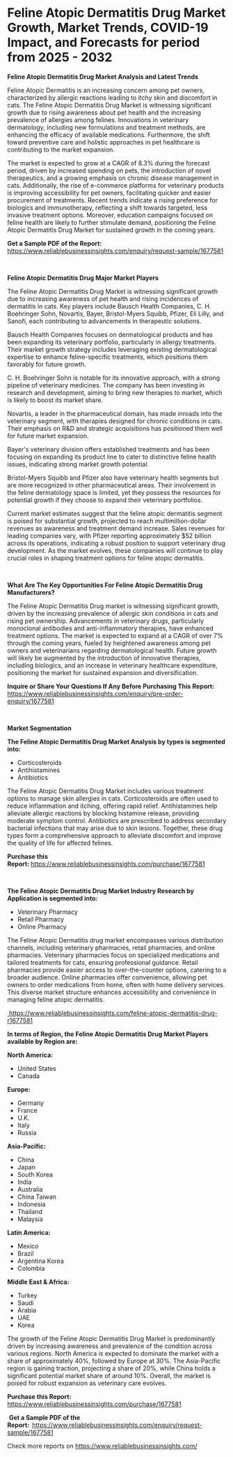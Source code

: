 <p><h1>Feline Atopic Dermatitis Drug Market Growth, Market Trends, COVID-19 Impact, and Forecasts for period from 2025 - 2032</h1></p><p><strong>Feline Atopic Dermatitis Drug Market Analysis and Latest Trends</strong></p>
<p><p>Feline Atopic Dermatitis is an increasing concern among pet owners, characterized by allergic reactions leading to itchy skin and discomfort in cats. The Feline Atopic Dermatitis Drug Market is witnessing significant growth due to rising awareness about pet health and the increasing prevalence of allergies among felines. Innovations in veterinary dermatology, including new formulations and treatment methods, are enhancing the efficacy of available medications. Furthermore, the shift toward preventive care and holistic approaches in pet healthcare is contributing to the market expansion.</p><p>The market is expected to grow at a CAGR of 8.3% during the forecast period, driven by increased spending on pets, the introduction of novel therapeutics, and a growing emphasis on chronic disease management in cats. Additionally, the rise of e-commerce platforms for veterinary products is improving accessibility for pet owners, facilitating quicker and easier procurement of treatments. Recent trends indicate a rising preference for biologics and immunotherapy, reflecting a shift towards targeted, less invasive treatment options. Moreover, education campaigns focused on feline health are likely to further stimulate demand, positioning the Feline Atopic Dermatitis Drug Market for sustained growth in the coming years.</p></p>
<p><strong>Get a Sample PDF of the Report:&nbsp;</strong> <a href="https://www.reliablebusinessinsights.com/enquiry/request-sample/1677581?utm_campaign=3077&utm_medium=2&utm_source=Github&utm_content=ia&utm_term=25032025&utm_id=feline-atopic-dermatitis-drug">https://www.reliablebusinessinsights.com/enquiry/request-sample/1677581</a></p>
<p>&nbsp;</p>
<p><strong>Feline Atopic Dermatitis Drug Major Market Players</strong></p>
<p><p>The Feline Atopic Dermatitis Drug Market is witnessing significant growth due to increasing awareness of pet health and rising incidences of dermatitis in cats. Key players include Bausch Health Companies, C. H. Boehringer Sohn, Novartis, Bayer, Bristol-Myers Squibb, Pfizer, Eli Lilly, and Sanofi, each contributing to advancements in therapeutic solutions.</p><p>Bausch Health Companies focuses on dermatological products and has been expanding its veterinary portfolio, particularly in allergy treatments. Their market growth strategy includes leveraging existing dermatological expertise to enhance feline-specific treatments, which positions them favorably for future growth.</p><p>C. H. Boehringer Sohn is notable for its innovative approach, with a strong pipeline of veterinary medicines. The company has been investing in research and development, aiming to bring new therapies to market, which is likely to boost its market share.</p><p>Novartis, a leader in the pharmaceutical domain, has made inroads into the veterinary segment, with therapies designed for chronic conditions in cats. Their emphasis on R&D and strategic acquisitions has positioned them well for future market expansion.</p><p>Bayer's veterinary division offers established treatments and has been focusing on expanding its product line to cater to distinctive feline health issues, indicating strong market growth potential.</p><p>Bristol-Myers Squibb and Pfizer also have veterinary health segments but are more recognized in other pharmaceutical areas. Their involvement in the feline dermatology space is limited, yet they possess the resources for potential growth if they choose to expand their veterinary portfolios.</p><p>Current market estimates suggest that the feline atopic dermatitis segment is poised for substantial growth, projected to reach multimillion-dollar revenues as awareness and treatment demand increase. Sales revenues for leading companies vary, with Pfizer reporting approximately $52 billion across its operations, indicating a robust position to support veterinary drug development. As the market evolves, these companies will continue to play crucial roles in shaping treatment options for feline atopic dermatitis.</p></p>
<p>&nbsp;</p>
<p><strong>What Are The Key Opportunities For Feline Atopic Dermatitis Drug Manufacturers?</strong></p>
<p><p>The Feline Atopic Dermatitis Drug market is witnessing significant growth, driven by the increasing prevalence of allergic skin conditions in cats and rising pet ownership. Advancements in veterinary drugs, particularly monoclonal antibodies and anti-inflammatory therapies, have enhanced treatment options. The market is expected to expand at a CAGR of over 7% through the coming years, fueled by heightened awareness among pet owners and veterinarians regarding dermatological health. Future growth will likely be augmented by the introduction of innovative therapies, including biologics, and an increase in veterinary healthcare expenditure, positioning the market for sustained expansion and diversification.</p></p>
<p><strong>Inquire or Share Your Questions If Any Before Purchasing This Report:</strong> <a href="https://www.reliablebusinessinsights.com/enquiry/pre-order-enquiry/1677581?utm_campaign=3077&utm_medium=2&utm_source=Github&utm_content=ia&utm_term=25032025&utm_id=feline-atopic-dermatitis-drug">https://www.reliablebusinessinsights.com/enquiry/pre-order-enquiry/1677581</a></p>
<p>&nbsp;</p>
<p><strong>Market Segmentation</strong></p>
<p><strong>The Feline Atopic Dermatitis Drug Market Analysis by types is segmented into:</strong></p>
<p><ul><li>Corticosteroids</li><li>Antihistamines</li><li>Antibiotics</li></ul></p>
<p><p>The Feline Atopic Dermatitis Drug Market includes various treatment options to manage skin allergies in cats. Corticosteroids are often used to reduce inflammation and itching, offering rapid relief. Antihistamines help alleviate allergic reactions by blocking histamine release, providing moderate symptom control. Antibiotics are prescribed to address secondary bacterial infections that may arise due to skin lesions. Together, these drug types form a comprehensive approach to alleviate discomfort and improve the quality of life for affected felines.</p></p>
<p><strong>Purchase this Report:&nbsp;</strong><a href="https://www.reliablebusinessinsights.com/purchase/1677581?utm_campaign=3077&utm_medium=2&utm_source=Github&utm_content=ia&utm_term=25032025&utm_id=feline-atopic-dermatitis-drug">https://www.reliablebusinessinsights.com/purchase/1677581</a></p>
<p>&nbsp;</p>
<p><strong>The Feline Atopic Dermatitis Drug Market Industry Research by Application is segmented into:</strong></p>
<p><ul><li>Veterinary Pharmacy</li><li>Retail Pharmacy</li><li>Online Pharmacy</li></ul></p>
<p><p>The Feline Atopic Dermatitis drug market encompasses various distribution channels, including veterinary pharmacies, retail pharmacies, and online pharmacies. Veterinary pharmacies focus on specialized medications and tailored treatments for cats, ensuring professional guidance. Retail pharmacies provide easier access to over-the-counter options, catering to a broader audience. Online pharmacies offer convenience, allowing pet owners to order medications from home, often with home delivery services. This diverse market structure enhances accessibility and convenience in managing feline atopic dermatitis.</p></p>
<p><a href="https://www.reliablebusinessinsights.com/feline-atopic-dermatitis-drug-r1677581?utm_campaign=3077&utm_medium=2&utm_source=Github&utm_content=ia&utm_term=25032025&utm_id=feline-atopic-dermatitis-drug">&nbsp;https://www.reliablebusinessinsights.com/feline-atopic-dermatitis-drug-r1677581</a></p>
<p><strong>In terms of Region, the Feline Atopic Dermatitis Drug Market Players available by Region are:</strong></p>
<p>
    <p> <strong> North America: </strong>
        <ul>
            <li>United States</li>
            <li>Canada</li>
        </ul>
        </p> 
    <p> <strong> Europe: </strong>
        <ul>
            <li>Germany</li>
            <li>France</li>
            <li>U.K.</li>
            <li>Italy</li>
            <li>Russia</li>
        </ul>
        </p> 
    <p> <strong> Asia-Pacific: </strong>
        <ul>
            <li>China</li>
            <li>Japan</li>
            <li>South Korea</li>
            <li>India</li>
            <li>Australia</li>
            <li>China Taiwan</li>
            <li>Indonesia</li>
            <li>Thailand</li>
            <li>Malaysia</li>
        </ul>
        </p> 
    <p> <strong> Latin America: </strong>
        <ul>
            <li>Mexico</li>
            <li>Brazil</li>
            <li>Argentina Korea</li>
            <li>Colombia</li>
        </ul>
        </p> 
    <p> <strong> Middle East & Africa: </strong>
        <ul>
            <li>Turkey</li>
            <li>Saudi</li>
            <li>Arabia</li>
            <li>UAE</li>
            <li>Korea</li>
        </ul>
    </p>
    </p>
<p><p>The growth of the Feline Atopic Dermatitis Drug Market is predominantly driven by increasing awareness and prevalence of the condition across various regions. North America is expected to dominate the market with a share of approximately 40%, followed by Europe at 30%. The Asia-Pacific region is gaining traction, projecting a share of 20%, while China holds a significant potential market share of around 10%. Overall, the market is poised for robust expansion as veterinary care evolves.</p></p>
<p><strong>Purchase this Report: </strong><a href="https://www.reliablebusinessinsights.com/purchase/1677581?utm_campaign=3077&utm_medium=2&utm_source=Github&utm_content=ia&utm_term=25032025&utm_id=feline-atopic-dermatitis-drug">https://www.reliablebusinessinsights.com/purchase/1677581</a></p>
<p>&nbsp;<strong>Get a Sample PDF of the Report:&nbsp;&nbsp;</strong><a href="https://www.reliablebusinessinsights.com/enquiry/request-sample/1677581?utm_campaign=3077&utm_medium=2&utm_source=Github&utm_content=ia&utm_term=25032025&utm_id=feline-atopic-dermatitis-drug">https://www.reliablebusinessinsights.com/enquiry/request-sample/1677581</a></p>
<p><strong></strong></p>
<p>Check more reports on <a href="https://www.reliablebusinessinsights.com/?utm_campaign=3077&utm_medium=2&utm_source=Github&utm_content=ia&utm_term=25032025&utm_id=feline-atopic-dermatitis-drug">https://www.reliablebusinessinsights.com/</a></p>